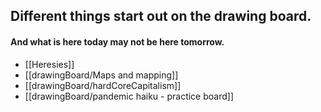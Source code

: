 ## Different things start out on the drawing board.
#### And what is here today may not be here tomorrow.

- [[Heresies]]
- [[drawingBoard/Maps and mapping]]
- [[drawingBoard/hardCoreCapitalism]]
- [[drawingBoard/pandemic haiku - practice board]]
